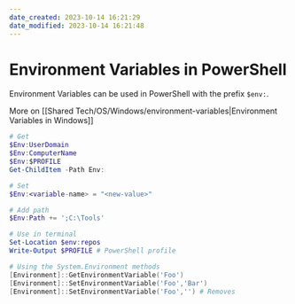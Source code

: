 ```yaml
---
date_created: 2023-10-14 16:21:29
date_modified: 2023-10-14 16:21:48
---
```

# Environment Variables in PowerShell

Environment Variables can be used in PowerShell with the prefix `$env:`.

More on [[Shared Tech/OS/Windows/environment-variables|Environment Variables in Windows]]

```powershell
# Get
$Env:UserDomain
$Env:ComputerName
$Env:$PROFILE
Get-ChildItem -Path Env:

# Set
$Env:<variable-name> = "<new-value>"

# Add path
$Env:Path += ';C:\Tools'

# Use in terminal
Set-Location $env:repos
Write-Output $PROFILE # PowerShell profile

# Using the System.Environment methods
[Environment]::GetEnvironmentVariable('Foo')
[Environment]::SetEnvironmentVariable('Foo','Bar')
[Environment]::SetEnvironmentVariable('Foo','') # Removes

```
